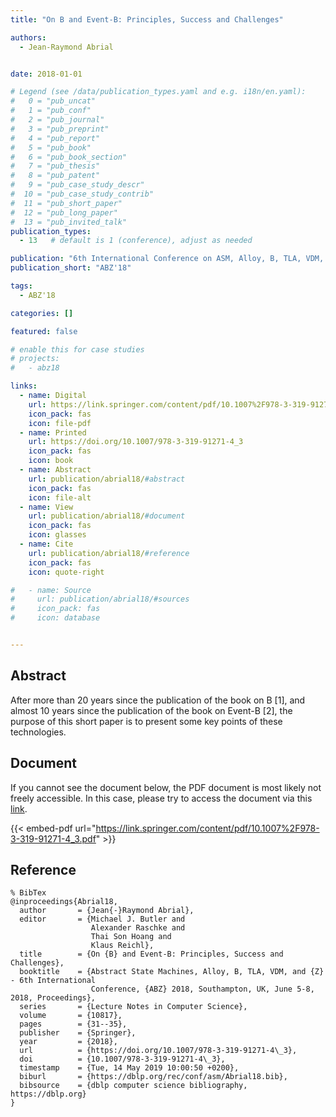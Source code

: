 ```yaml
---
title: "On B and Event-B: Principles, Success and Challenges"

authors:
  - Jean-Raymond Abrial


date: 2018-01-01

# Legend (see /data/publication_types.yaml and e.g. i18n/en.yaml): 
#   0 = "pub_uncat"
#   1 = "pub_conf"
#   2 = "pub_journal"
#   3 = "pub_preprint"
#   4 = "pub_report"
#   5 = "pub_book"
#   6 = "pub_book_section"
#   7 = "pub_thesis"
#   8 = "pub_patent"
#   9 = "pub_case_study_descr"
#  10 = "pub_case_study_contrib"
#  11 = "pub_short_paper"
#  12 = "pub_long_paper"
#  13 = "pub_invited_talk"
publication_types:
  - 13   # default is 1 (conference), adjust as needed

publication: "6th International Conference on ASM, Alloy, B, TLA, VDM, and Z (ABZ'18)"
publication_short: "ABZ'18"

tags:
  - ABZ'18

categories: []

featured: false

# enable this for case studies
# projects:
#   - abz18

links:
  - name: Digital
    url: https://link.springer.com/content/pdf/10.1007%2F978-3-319-91271-4_3.pdf
    icon_pack: fas
    icon: file-pdf
  - name: Printed
    url: https://doi.org/10.1007/978-3-319-91271-4_3
    icon_pack: fas
    icon: book
  - name: Abstract
    url: publication/abrial18/#abstract
    icon_pack: fas
    icon: file-alt
  - name: View
    url: publication/abrial18/#document
    icon_pack: fas
    icon: glasses
  - name: Cite
    url: publication/abrial18/#reference
    icon_pack: fas
    icon: quote-right

#   - name: Source
#     url: publication/abrial18/#sources
#     icon_pack: fas
#     icon: database


---
```


## Abstract

After more than 20 years since the publication of the book on B [1], and almost 10 years since the publication of the book on Event-B [2], the purpose of this short paper is to present some key points of these technologies.

## Document

If you cannot see the document below, the PDF document is most likely not freely accessible. In this case, please try to access the document via this <a href="https://link.springer.com/content/pdf/10.1007%2F978-3-319-91271-4_3.pdf">link</a>.

{{< embed-pdf url="https://link.springer.com/content/pdf/10.1007%2F978-3-319-91271-4_3.pdf" >}}

## Reference

```
% BibTex
@inproceedings{Abrial18,
  author       = {Jean{-}Raymond Abrial},
  editor       = {Michael J. Butler and
                  Alexander Raschke and
                  Thai Son Hoang and
                  Klaus Reichl},
  title        = {On {B} and Event-B: Principles, Success and Challenges},
  booktitle    = {Abstract State Machines, Alloy, B, TLA, VDM, and {Z} - 6th International
                  Conference, {ABZ} 2018, Southampton, UK, June 5-8, 2018, Proceedings},
  series       = {Lecture Notes in Computer Science},
  volume       = {10817},
  pages        = {31--35},
  publisher    = {Springer},
  year         = {2018},
  url          = {https://doi.org/10.1007/978-3-319-91271-4\_3},
  doi          = {10.1007/978-3-319-91271-4\_3},
  timestamp    = {Tue, 14 May 2019 10:00:50 +0200},
  biburl       = {https://dblp.org/rec/conf/asm/Abrial18.bib},
  bibsource    = {dblp computer science bibliography, https://dblp.org}
}


```

<!-- # add information for case study papers (if available)
## Sources

- **Used formal method:**
  [ASM](/method/asm)
- **Resources and tools:**
  Asmeta

For more information, please contact the <a href ="mailto:silvia.bonfanti@unibg.it;arcaini@nii.ac.jp;angelo.gargantini@unibg.it;scandurra@unibg.it;elvinia.riccobene@unimi.it">authors</a>-->

